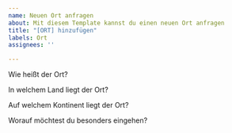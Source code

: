 ```yaml
---
name: Neuen Ort anfragen
about: Mit diesem Template kannst du einen neuen Ort anfragen
title: "[ORT] hinzufügen"
labels: Ort
assignees: ''

---
```


Wie heißt der Ort?

In welchem Land liegt der Ort?

Auf welchem Kontinent liegt der Ort?

Worauf möchtest du besonders eingehen?